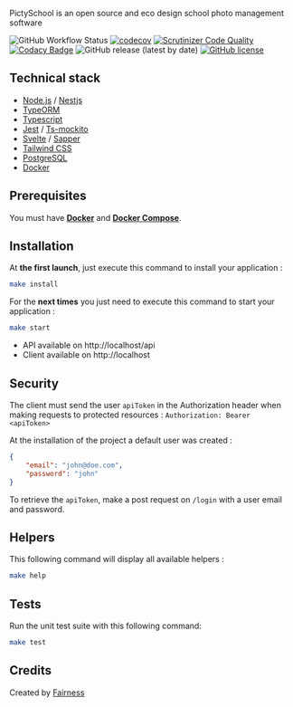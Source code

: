 PictySchool is an open source and eco design school photo management software

![GitHub Workflow Status](https://img.shields.io/github/workflow/status/fairnesscoop/pictyschool/CI)
[![codecov](https://codecov.io/gh/fairnesscoop/pictyschool/branch/master/graph/badge.svg)](https://codecov.io/gh/fairnesscoop/pictyschool)
[![Scrutinizer Code Quality](https://scrutinizer-ci.com/g/fairnesscoop/pictyschool/badges/quality-score.png?b=master)](https://scrutinizer-ci.com/g/fairnesscoop/pictyschool/?branch=master)
[![Codacy Badge](https://api.codacy.com/project/badge/Grade/9ff796f1fa614239a0990d5b4932fc49)](https://app.codacy.com/gh/fairnesscoop/pictyschool?utm_source=github.com&utm_medium=referral&utm_content=fairnesscoop/pictyschool&utm_campaign=Badge_Grade)
![GitHub release (latest by date)](https://img.shields.io/github/v/release/fairnesscoop/pictyschool)
[![GitHub license](https://img.shields.io/github/license/fairnesscoop/pictyschool.svg)](https://github.com/fairnesscoop/pictyschool)

## Technical stack

-   [Node.js](https://nodejs.org) / [Nestjs](https://nestjs.com/)
-   [TypeORM](https://typeorm.io)
-   [Typescript](https://www.typescriptlang.org/)
-   [Jest](https://jestjs.io/) / [Ts-mockito](https://github.com/NagRock/ts-mockito)
-   [Svelte](https://svelte.dev/) / [Sapper](https://sapper.svelte.dev/)
-   [Tailwind CSS](https://tailwindcss.com/)
-   [PostgreSQL](https://www.postgresql.org/)
-   [Docker](https://www.docker.com/)

## Prerequisites

You must have **[Docker](https://www.docker.com/)** and **[Docker Compose](https://docs.docker.com/compose/)**.

## Installation

At **the first launch**, just execute this command to install your application :

```bash
make install
```

For the **next times** you just need to execute this command to start your application :

```bash
make start

```

-   API available on http://localhost/api
-   Client available on http://localhost

## Security

The client must send the user `apiToken` in the Authorization header when making requests to protected resources : `Authorization: Bearer <apiToken>`

At the installation of the project a default user was created :

```json
{
    "email": "john@doe.com",
    "password": "john"
}
```

To retrieve the `apiToken`, make a post request on `/login` with a user email and password.

## Helpers

This following command will display all available helpers :

```bash
make help
```

## Tests

Run the unit test suite with this following command:

```bash
make test
```

## Credits

Created by [Fairness](https://fairness.coop)
